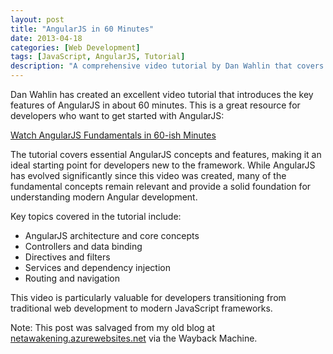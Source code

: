 ```yaml
---
layout: post
title: "AngularJS in 60 Minutes"
date: 2013-04-18
categories: [Web Development]
tags: [JavaScript, AngularJS, Tutorial]
description: "A comprehensive video tutorial by Dan Wahlin that covers key features of AngularJS in about 60 minutes, perfect for developers transitioning to modern JavaScript frameworks."
---
```


Dan Wahlin has created an excellent video tutorial that introduces the key features of AngularJS in about 60 minutes. This is a great resource for developers who want to get started with AngularJS:

[Watch AngularJS Fundamentals in 60-ish Minutes](http://weblogs.asp.net/dwahlin/archive/2013/04/12/video-tutorial-angularjs-fundamentals-in-60-ish-minutes.aspx)

The tutorial covers essential AngularJS concepts and features, making it an ideal starting point for developers new to the framework. While AngularJS has evolved significantly since this video was created, many of the fundamental concepts remain relevant and provide a solid foundation for understanding modern Angular development.

Key topics covered in the tutorial include:
- AngularJS architecture and core concepts
- Controllers and data binding
- Directives and filters
- Services and dependency injection
- Routing and navigation

This video is particularly valuable for developers transitioning from traditional web development to modern JavaScript frameworks.

Note: This post was salvaged from my old blog at [netawakening.azurewebsites.net](https://web.archive.org/web/20161002115118/http://netawakening.azurewebsites.net/) via the Wayback Machine. 